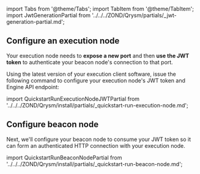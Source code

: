import Tabs from '@theme/Tabs';
import TabItem from '@theme/TabItem';
import JwtGenerationPartial from '../../../ZOND/Qrysm/partials/_jwt-generation-partial.md';

<JwtGenerationPartial />

## Configure an execution node

Your execution node needs to **expose a new port** and then **use the JWT token** to authenticate your beacon node's connection to that port.

<p className="hidden-in-mergeprep-guide">Using the latest version of your execution client software, issue the following command to configure your execution node's JWT token and Engine API endpoint:</p>

import QuickstartRunExecutionNodeJWTPartial from '../../../ZOND/Qrysm/install/partials/_quickstart-run-execution-node.md';

<QuickstartRunExecutionNodeJWTPartial />

## Configure beacon node

Next, we'll configure your beacon node to consume your JWT token so it can form an authenticated HTTP connection with your execution node.

import QuickstartRunBeaconNodePartial from '../../../ZOND/Qrysm/install/partials/_quickstart-run-beacon-node.md';

<QuickstartRunBeaconNodePartial />
